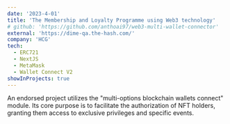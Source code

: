 ```yaml
---
date: '2023-4-01'
title: 'The Membership and Loyalty Programme using Web3 technology'
# github: 'https://github.com/anthoai97/web3-multi-wallet-connector'
external: 'https://dime-qa.the-hash.com/'
company: 'HCG'
tech:
  - ERC721
  - NextJS
  - MetaMask
  - Wallet Connect V2
showInProjects: true
---
```


An endorsed project utilizes the "multi-options blockchain wallets connect" module.
Its core purpose is to facilitate the authorization of NFT holders, granting them access to exclusive privileges and specific events.
